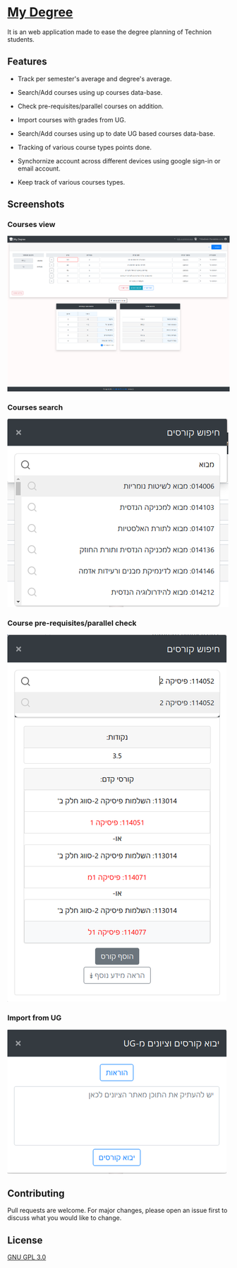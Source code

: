 # [My Degree](https://mydegree.co.il) 
It is an web application made to ease the degree planning of Technion students.

## Features

- Track per semester's average and degree's average.

- Search/Add courses using up  courses data-base.

- Check pre-requisites/parallel courses on addition.

- Import courses with grades from UG.

- Search/Add courses using up to date UG based courses data-base.

- Tracking of various course types points done.

- Synchornize account across different devices using google sign-in or email account.

- Keep track of various courses types.

## Screenshots

### Courses view
![](/images/main.png)

### Courses search
![](/images/search_2.png)


### Course pre-requisites/parallel check
![](/images/search.png)

### Import from UG
![](/images/import_ug.png)



## Contributing
Pull requests are welcome. For major changes, please open an issue first to discuss what you would like to change.


## License
[GNU GPL 3.0](LICENSE.MD )
